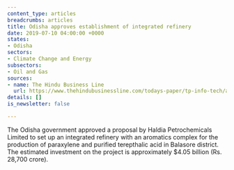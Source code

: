 ```yaml
---
content_type: articles
breadcrumbs: articles
title: Odisha approves establishment of integrated refinery
date: 2019-07-10 04:00:00 +0000
states:
- Odisha
sectors:
- Climate Change and Energy
subsectors:
- Oil and Gas
sources:
- name: The Hindu Business Line
  url: https://www.thehindubusinessline.com/todays-paper/tp-info-tech/article26443293.ece
details: []
is_newsletter: false

---
```

The Odisha government approved a proposal by Haldia Petrochemicals Limited to set up an integrated refinery with an aromatics complex for the production of paraxylene and purified terepthalic acid in Balasore district. The estimated investment on the project is approximately $4.05 billion (Rs. 28,700 crore).
